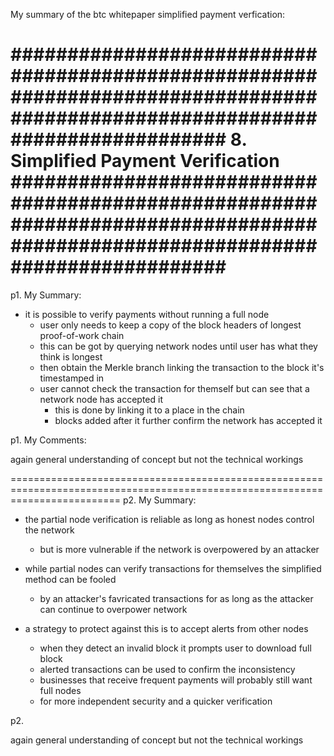 My summary of the btc whitepaper simplified payment verfication:

###############################################################################################################################
8. Simplified Payment Verification
###############################################################################################################################
===============================================================================================================================
p1. My Summary:

- it is possible to verify payments without running a full node
    - user only needs to keep a copy of the block headers of longest proof-of-work chain
    - this can be got by querying network nodes until user has what they think is longest
    - then obtain the Merkle branch linking the transaction to the block it's timestamped in
    - user cannot check the transaction for themself but can see that a network node has accepted it
        - this is done by linking it to a place in the chain
        - blocks added after it further confirm the network has accepted it
        
p1. My Comments:

again general understanding of concept but not the technical workings


===============================================================================================================================
p2. My Summary:

- the partial node verification is reliable as long as honest nodes control the network
     - but is more vulnerable if the network is overpowered by an attacker

- while partial nodes can verify transactions for themselves the simplified method can be fooled
    - by an attacker's favricated transactions for as long as the attacker can continue to overpower network
    
- a strategy to protect against this is to accept alerts from other nodes
    - when they detect an invalid block it prompts user to download full block 
    - alerted transactions can be used to confirm the inconsistency
    - businesses that receive frequent payments will probably still want full nodes
    - for more independent security and a quicker verification
    
p2. 

again general understanding of concept but not the technical workings
